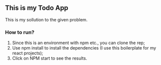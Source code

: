 ## This is my Todo App

This is my sollution to the given problem.

### How to run?
1) Since this is an environment with npm etc., you can clone the rep;
2) Use npm install to install the dependencies (I use this boilerplate for my react projects);
3) Click on NPM start to see the results.
